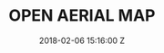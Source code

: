---
title: OPEN AERIAL MAP
date: 2018-02-06 15:16:00 Z
position: 4
Block 0:
  Header: 
  Text: The open collection of aerial imagery.
  Image: "https://cdn.hotosm.org/website/Map+Makoko+1.jpeg"
Block 1:
  Section: What is it?
  Header: OpenAerialMap is an open service to provide access to a commons of openly licensed imagery and map layer services. Download or contribute imagery to the growing commons of openly licensed imagery.
  Text: "Imagery from satellites, unmanned aerial vehicles (UAVs) and other aircraft is becoming increasingly available after a disaster. It is often difficult to determine what is available and easily access it. OpenAerialMap (OAM) seeks to solve this by providing a simple open way to host and provide access to imagery for humanitarian response and disaster preparedness."
  Image: https://cdn.hotosm.org/website/open-source.png
  Tools:
  - Name: Learn More
    URL: https://tasks.hotosm.org/
Block 2:
  Header: 
  Text: 
  Rectangle-1:
    Icon: fa-solid fa-gear
    Header: How to Use
    Highlight: Use is very straight forward, just to pan and zoom on the map to [search available imagery](https://openaerialmap.org/). Imagery can be previewed by selecting a tile and browsing the sidebar. Imagery can be downloaded or serviced to another application. You can also contribute by uploading you images to the platform.
  Rectangle-2:
    Icon: fa-solid fa-scale-balanced
    Header: License
    Highlight: All imagery is publicly licensed and made available through the Humanitarian OpenStreetMap Team's Open Imagery Network (OIN) Node. All imagery contained in OIN is licensed CC-BY 4.0, with attribution as contributors of Open Imagery Network. All imagery is available to be traced in OpenStreetMap.
  Rectangle-3:
    Icon: fa-solid fa-arrows-to-circle
    Header: Join in the Development
    Highlight: "OAM is available for sharing and distributing aerial imagery. There are plenty of ways to get involved in OpenAerialMap.
    Check out the [GitHub repository](https://github.com/hotosm/OpenAerialMap) to learn more about the design and how to get involved in the project."
Block 3:
  Header: "How does it work?"
  Highlight: OpenAerialMap (OAM) is a set of tools for searching, sharing, and using openly licensed satellite and unmanned aerial vehicle (UAV) imagery.
  Text: "OpenAerialMap creates a place for mappers to store and share their work with the rest of the community. Through this database, everyone has a go to point to start helping out, whether it's drone pilots in areas of crisis, or mappers who want to trace from home.
  If you're a provider of aerial imagery and would like to get involved, get started contribute." 
  Image: "https://www.hotosm.org/uploads/open-aerial-map-screenshot.png" 
  Tools:
  - Name: Website
    URL: https://openaerialmap.org/
  - Name: GitHub
    URL: https://github.com/hotosm/OpenAerialMap
  - Name: HOT Docs
    URL: https://docs.hotosm.org/
Block 4:
  Header: Open Aerial Map (OAM)
  Text: OpenAerialMap is an open service to provide access to a commons of openly licensed imagery and map layer services. Download or contribute imagery to the growing commons of openly licensed imagery.
  Image: "https://docs.openaerialmap.org/content/browser/josm.png"
  Tools:
  - Name: Learn More
    URL: https://openaerialmap.org/
Block 5:
  Header: Field Mapping Tasking Manager (FMTM)
  Text: The FMTM is a standalone mobile and web application that works using OpenDataKit (ODK), a powerful data collection platform that leverages commonly-available mobile Android devices to enable people to input information including geospatial data in the field.
  Image: https://cdn.hotosm.org/website/open-source.png
  Tools:
  - Name: Learn More
    URL: https://fmtm.hotosm.org/
layout: product-pages
---